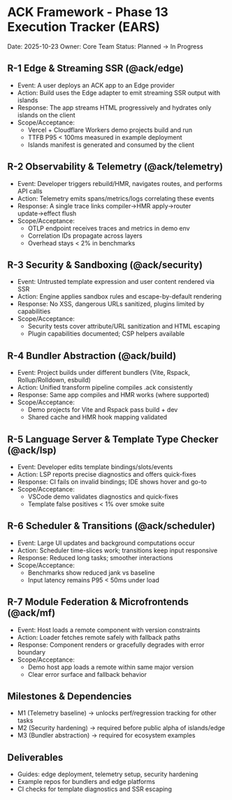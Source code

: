 # ACK Framework - Phase 13 Execution Tracker (EARS)

Date: 2025-10-23
Owner: Core Team
Status: Planned → In Progress

## R-1 Edge & Streaming SSR (@ack/edge)
- Event: A user deploys an ACK app to an Edge provider
- Action: Build uses the Edge adapter to emit streaming SSR output with islands
- Response: The app streams HTML progressively and hydrates only islands on the client
- Scope/Acceptance:
  - Vercel + Cloudflare Workers demo projects build and run
  - TTFB P95 < 100ms measured in example deployment
  - Islands manifest is generated and consumed by the client

## R-2 Observability & Telemetry (@ack/telemetry)
- Event: Developer triggers rebuild/HMR, navigates routes, and performs API calls
- Action: Telemetry emits spans/metrics/logs correlating these events
- Response: A single trace links compiler→HMR apply→router update→effect flush
- Scope/Acceptance:
  - OTLP endpoint receives traces and metrics in demo env
  - Correlation IDs propagate across layers
  - Overhead stays < 2% in benchmarks

## R-3 Security & Sandboxing (@ack/security)
- Event: Untrusted template expression and user content rendered via SSR
- Action: Engine applies sandbox rules and escape-by-default rendering
- Response: No XSS, dangerous URLs sanitized, plugins limited by capabilities
- Scope/Acceptance:
  - Security tests cover attribute/URL sanitization and HTML escaping
  - Plugin capabilities documented; CSP helpers available

## R-4 Bundler Abstraction (@ack/build)
- Event: Project builds under different bundlers (Vite, Rspack, Rollup/Rolldown, esbuild)
- Action: Unified transform pipeline compiles .ack consistently
- Response: Same app compiles and HMR works (where supported)
- Scope/Acceptance:
  - Demo projects for Vite and Rspack pass build + dev
  - Shared cache and HMR hook mapping validated

## R-5 Language Server & Template Type Checker (@ack/lsp)
- Event: Developer edits template bindings/slots/events
- Action: LSP reports precise diagnostics and offers quick-fixes
- Response: CI fails on invalid bindings; IDE shows hover and go-to
- Scope/Acceptance:
  - VSCode demo validates diagnostics and quick-fixes
  - Template false positives < 1% over smoke suite

## R-6 Scheduler & Transitions (@ack/scheduler)
- Event: Large UI updates and background computations occur
- Action: Scheduler time-slices work; transitions keep input responsive
- Response: Reduced long tasks; smoother interactions
- Scope/Acceptance:
  - Benchmarks show reduced jank vs baseline
  - Input latency remains P95 < 50ms under load

## R-7 Module Federation & Microfrontends (@ack/mf)
- Event: Host loads a remote component with version constraints
- Action: Loader fetches remote safely with fallback paths
- Response: Component renders or gracefully degrades with error boundary
- Scope/Acceptance:
  - Demo host app loads a remote within same major version
  - Clear error surface and fallback behavior

## Milestones & Dependencies
- M1 (Telemetry baseline) → unlocks perf/regression tracking for other tasks
- M2 (Security hardening) → required before public alpha of islands/edge
- M3 (Bundler abstraction) → required for ecosystem examples

## Deliverables
- Guides: edge deployment, telemetry setup, security hardening
- Example repos for bundlers and edge platforms
- CI checks for template diagnostics and SSR escaping
